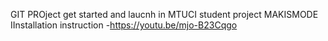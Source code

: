 GIT PROject get started and laucnh in MTUCI student project MAKISMODE
IInstallation instruction -https://youtu.be/mjo-B23Cqgo
